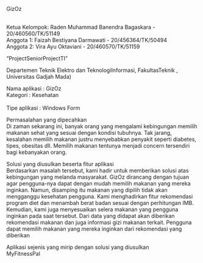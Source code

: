 GizOz

</br>Ketua Kelompok: Raden Muhammad Banendra Bagaskara - 20/460560/TK/51149
</br>Anggota 1: Faizah Bestiyana Darmawati - 20/456364/TK/50494
</br>Anggota 2: Vira Ayu Oktaviani - 20/460570/TK/51159

“ProjectSeniorProjectTI”

Departemen Teknik Elektro dan TeknologiInformasi, FakultasTeknik , Universitas Gadjah Mada)

Nama aplikasi : GizOz 
</br>Kategori : Kesehatan </br>
</br>Tipe aplikasi : Windows Form</br>

Permasalahan yang dipecahkan 
</br>Di zaman sekarang ini, banyak orang yang mengalami kebingungan memilih makanan sehat yang  sesuai dengan kondisi tubuhnya. Tak jarang, kesalahan memilih makanan justru menyebabkan  penyakit seperti diabetes, tipes, obesitas dll. Memilih makanan tentunya menjadi concern tersendiri  bagi kebanyakan orang.</br>

Solusi yang diusulkan beserta fitur aplikasi 
</br>Berdasarkan masalah tersebut, kami hadir untuk memberikan solusi atas kebingungan yang  melanda masyarakat. GizOz dirancang dengan tujuan agar pengguna-nya dapat dengan mudah memilih makanan yang mereka inginkan. Namun, disamping itu makanan yang dipilih tidak akan mengganggu kesehatan pengguna. Kami menghadirkan fitur rekomendasi program diet dan  menambah berat badan sesuai dengan perhitungan IMB. Kemudian, kami juga menyesuaikan selera makanan yang pengguna inginkan pada saat tersebut. Dari data yang didapat akan diberikan rekomendasi makanan dan juga informasi gizi makanan terkait. Pengguna dapat memilih makanan yang mereka inginkan dari rekomendasi yang diberikan</br>

Aplikasi sejenis yang mirip dengan solusi yang diusulkan 
</br>MyFitnessPal</br>
